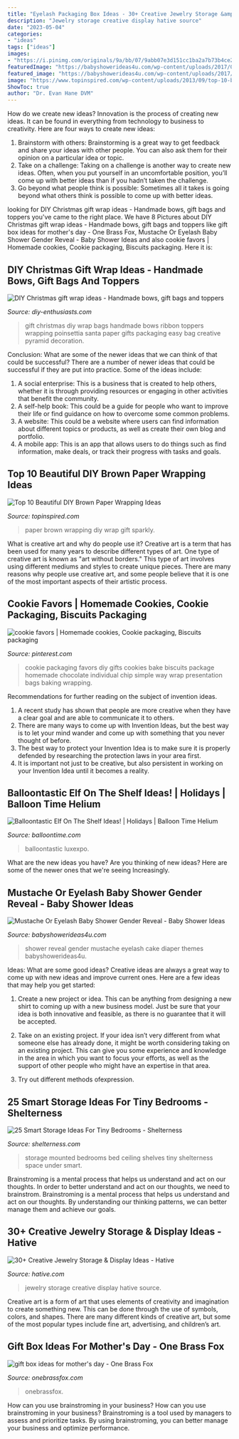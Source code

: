 ```yaml
---
title: "Eyelash Packaging Box Ideas - 30+ Creative Jewelry Storage &amp; Display Ideas"
description: "Jewelry storage creative display hative source"
date: "2023-05-04"
categories:
- "ideas"
tags: ["ideas"]
images:
- "https://i.pinimg.com/originals/9a/bb/07/9abb07e3d151cc1ba2a7b73b4ce2667f.jpg"
featuredImage: "https://babyshowerideas4u.com/wp-content/uploads/2017/09/Mustache-Or-Eyelash-Baby-Shower-Gender-Reveal-Diaper-Cake-600x906.jpg"
featured_image: "https://babyshowerideas4u.com/wp-content/uploads/2017/09/Mustache-Or-Eyelash-Baby-Shower-Gender-Reveal-Diaper-Cake-600x906.jpg"
image: "https://www.topinspired.com/wp-content/uploads/2013/09/top-10-beautiful-diy-brown-paper-wrapping-ideas_01.jpg"
ShowToc: true
author: "Dr. Evan Hane DVM"
---
```



How do we create new ideas?
Innovation is the process of creating new ideas. It can be found in everything from technology to business to creativity. Here are four ways to create new ideas:

1. Brainstorm with others: Brainstorming is a great way to get feedback and share your ideas with other people. You can also ask them for their opinion on a particular idea or topic.
2. Take on a challenge: Taking on a challenge is another way to create new ideas. Often, when you put yourself in an uncomfortable position, you’ll come up with better ideas than if you hadn’t taken the challenge.
3. Go beyond what people think is possible: Sometimes all it takes is going beyond what others think is possible to come up with better ideas.

	

		
looking for DIY Christmas gift wrap ideas - Handmade bows, gift bags and toppers you've came to the right place. We have 8 Pictures about DIY Christmas gift wrap ideas - Handmade bows, gift bags and toppers like gift box ideas for mother&#039;s day - One Brass Fox, Mustache Or Eyelash Baby Shower Gender Reveal - Baby Shower Ideas and also cookie favors | Homemade cookies, Cookie packaging, Biscuits packaging. Here it is:
		
    
## DIY Christmas Gift Wrap Ideas - Handmade Bows, Gift Bags And Toppers

<img loading=lazy src="https://www.diy-enthusiasts.com/wp-content/uploads/2013/11/diy-christmas-gift-wrap-ideas-bags-santa-red-ribbon-poinsettia.jpg" onerror="this.onerror=null;this.src='https://tse1.mm.bing.net/th?id=OIP.E4D88adS5EkDCQaUIBzL3AHaOO&amp;pid=15.1';" alt="DIY Christmas gift wrap ideas - Handmade bows, gift bags and toppers">

_Source: diy-enthusiasts.com_

>gift christmas diy wrap bags handmade bows ribbon toppers wrapping poinsettia santa paper gifts packaging easy bag creative pyramid decoration. 

	

Conclusion: What are some of the newer ideas that we can think of that could be successful?
There are a number of newer ideas that could be successful if they are put into practice. Some of the ideas include: 
1. A social enterprise: This is a business that is created to help others, whether it is through providing resources or engaging in other activities that benefit the community. 
2. A self-help book: This could be a guide for people who want to improve their life or find guidance on how to overcome some common problems. 
3. A website: This could be a website where users can find information about different topics or products, as well as create their own blog and portfolio. 
4. A mobile app: This is an app that allows users to do things such as find information, make deals, or track their progress with tasks and goals.

    
## Top 10 Beautiful DIY Brown Paper Wrapping Ideas

<img loading=lazy src="https://www.topinspired.com/wp-content/uploads/2013/09/top-10-beautiful-diy-brown-paper-wrapping-ideas_01.jpg" onerror="this.onerror=null;this.src='https://tse1.mm.bing.net/th?id=OIP.Luk6zMacKEoX79s_VDhXpQHaLI&amp;pid=15.1';" alt="Top 10 Beautiful DIY Brown Paper Wrapping Ideas">

_Source: topinspired.com_

>paper brown wrapping diy wrap gift sparkly. 

	

What is creative art and why do people use it?
Creative art is a term that has been used for many years to describe different types of art. One type of creative art is known as "art without borders." This type of art involves using different mediums and styles to create unique pieces. There are many reasons why people use creative art, and some people believe that it is one of the most important aspects of their artistic process.

    
## Cookie Favors | Homemade Cookies, Cookie Packaging, Biscuits Packaging

<img loading=lazy src="https://i.pinimg.com/originals/9a/bb/07/9abb07e3d151cc1ba2a7b73b4ce2667f.jpg" onerror="this.onerror=null;this.src='https://tse4.mm.bing.net/th?id=OIP.hrcPIO4udG7SCvNLr2TxkwHaLH&amp;pid=15.1';" alt="cookie favors | Homemade cookies, Cookie packaging, Biscuits packaging">

_Source: pinterest.com_

>cookie packaging favors diy gifts cookies bake biscuits package homemade chocolate individual chip simple way wrap presentation bags baking wrapping. 

	

Recommendations for further reading on the subject of invention ideas.
1. A recent study has shown that people are more creative when they have a clear goal and are able to communicate it to others.
2. There are many ways to come up with Invention Ideas, but the best way is to let your mind wander and come up with something that you never thought of before. 
3. The best way to protect your Invention Idea is to make sure it is properly defended by researching the protection laws in your area first. 
4. It is important not just to be creative, but also persistent in working on your Invention Idea until it becomes a reality.

    
## Balloontastic Elf On The Shelf Ideas! | Holidays | Balloon Time Helium

<img loading=lazy src="https://www.balloontime.com/wp-content/uploads/2018/12/IMG_9419-800x1200.jpg" onerror="this.onerror=null;this.src='https://tse3.mm.bing.net/th?id=OIP.rZPNXpzF0d8QO-C11QSqFQHaLH&amp;pid=15.1';" alt="Balloontastic Elf On The Shelf Ideas! | Holidays | Balloon Time Helium">

_Source: balloontime.com_

>balloontastic luxexpo. 

	

What are the new ideas you have?
Are you thinking of new ideas? Here are some of the newer ones that we're seeing Increasingly.

    
## Mustache Or Eyelash Baby Shower Gender Reveal - Baby Shower Ideas

<img loading=lazy src="https://babyshowerideas4u.com/wp-content/uploads/2017/09/Mustache-Or-Eyelash-Baby-Shower-Gender-Reveal-Diaper-Cake-600x906.jpg" onerror="this.onerror=null;this.src='https://tse1.mm.bing.net/th?id=OIP.geCe-eog-_arBW3JZApwDAHaLL&amp;pid=15.1';" alt="Mustache Or Eyelash Baby Shower Gender Reveal - Baby Shower Ideas">

_Source: babyshowerideas4u.com_

>shower reveal gender mustache eyelash cake diaper themes babyshowerideas4u. 

	

Ideas: What are some good ideas?
Creative ideas are always a great way to come up with new ideas and improve current ones. Here are a few ideas that may help you get started:
1. Create a new project or idea. This can be anything from designing a new shirt to coming up with a new business model. Just be sure that your idea is both innovative and feasible, as there is no guarantee that it will be accepted.

2. Take on an existing project. If your idea isn’t very different from what someone else has already done, it might be worth considering taking on an existing project. This can give you some experience and knowledge in the area in which you want to focus your efforts, as well as the support of other people who might have an expertise in that area.

3. Try out different methods ofexpression.

    
## 25 Smart Storage Ideas For Tiny Bedrooms - Shelterness

<img loading=lazy src="https://i.shelterness.com/2016/10/26-wall-mounted-storage-cabinets-over-the-bed.jpg" onerror="this.onerror=null;this.src='https://tse3.mm.bing.net/th?id=OIP.YSzEDK2VjJlg7_EtnCIj9wHaJ4&amp;pid=15.1';" alt="25 Smart Storage Ideas For Tiny Bedrooms - Shelterness">

_Source: shelterness.com_

>storage mounted bedrooms bed ceiling shelves tiny shelterness space under smart. 

	

Brainstroming is a mental process that helps us understand and act on our thoughts.
In order to better understand and act on our thoughts, we need to brainstrom. Brainstroming is a mental process that helps us understand and act on our thoughts. By understanding our thinking patterns, we can better manage them and achieve our goals.

    
## 30+ Creative Jewelry Storage &amp; Display Ideas - Hative

<img loading=lazy src="https://hative.com/wp-content/uploads/2015/01/jewelry-storage-display-ideas/20-jewelry-storage-display-ideas.jpg" onerror="this.onerror=null;this.src='https://tse1.mm.bing.net/th?id=OIP.pADGwf9yBUzMI2G-0FArTQHaJ4&amp;pid=15.1';" alt="30+ Creative Jewelry Storage &amp; Display Ideas - Hative">

_Source: hative.com_

>jewelry storage creative display hative source. 

	

Creative art is a form of art that uses elements of creativity and imagination to create something new. This can be done through the use of symbols, colors, and shapes. There are many different kinds of creative art, but some of the most popular types include fine art, advertising, and children’s art.

    
## Gift Box Ideas For Mother&#039;s Day - One Brass Fox

<img loading=lazy src="https://onebrassfox.com/wp-content/uploads/2017/05/gift-box-ideas-for-mothers-day-olives-grace-16-768x1152.jpg" onerror="this.onerror=null;this.src='https://tse2.mm.bing.net/th?id=OIP.y7cXjtY_yuEekWJJ57y3BgHaLH&amp;pid=15.1';" alt="gift box ideas for mother&#039;s day - One Brass Fox">

_Source: onebrassfox.com_

>onebrassfox. 

	

How can you use brainstroming in your business?
How can you use brainstroming in your business? Brainstroming is a tool used by managers to assess and prioritize tasks. By using brainstroming, you can better manage your business and optimize performance.

